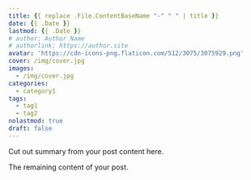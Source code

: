 ```yaml
---
title: {{ replace .File.ContentBaseName "-" " " | title }}
date: {{ .Date }}
lastmod: {{ .Date }}
# author: Author Name
# authorlink: https://author.site
avatar: 'https://cdn-icons-png.flaticon.com/512/3075/3075929.png'
cover: /img/cover.jpg
images:
  - /img/cover.jpg
categories:
  - category1
tags:
  - tag1
  - tag2
nolastmod: true
draft: false
---
```


Cut out summary from your post content here.

<!--more-->

The remaining content of your post.

